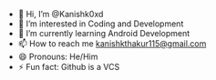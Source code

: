 - 👋 Hi, I’m @Kanishk0xd
- 👀 I’m interested in Coding and Development
- 🌱 I’m currently learning Android Development
- 📫 How to reach me kanishkthakur115@gmail.com
- 😄 Pronouns: He/Him
- ⚡ Fun fact: Github is a VCS

<!---
Kanishk0xd/Kanishk0xd is a ✨ special ✨ repository because its `README.md` (this file) appears on your GitHub profile.
You can click the Preview link to take a look at your changes.
--->
